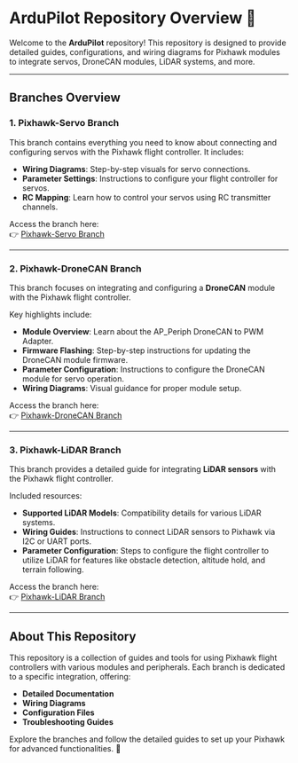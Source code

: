 # ArduPilot Repository Overview 🚀

Welcome to the **ArduPilot** repository! This repository is designed to provide detailed guides, configurations, and wiring diagrams for Pixhawk modules to integrate servos, DroneCAN modules, LiDAR systems, and more.

---

## Branches Overview

### 1. **Pixhawk-Servo Branch**  
This branch contains everything you need to know about connecting and configuring servos with the Pixhawk flight controller. It includes:
- **Wiring Diagrams**: Step-by-step visuals for servo connections.
- **Parameter Settings**: Instructions to configure your flight controller for servos.
- **RC Mapping**: Learn how to control your servos using RC transmitter channels.

Access the branch here:  
👉 [Pixhawk-Servo Branch](https://github.com/Bhanutejagiddaluru/ArduPilot/tree/Pixhawk-Servo)

---

### 2. **Pixhawk-DroneCAN Branch**  
This branch focuses on integrating and configuring a **DroneCAN** module with the Pixhawk flight controller.  

Key highlights include:
- **Module Overview**: Learn about the AP_Periph DroneCAN to PWM Adapter.
- **Firmware Flashing**: Step-by-step instructions for updating the DroneCAN module firmware.
- **Parameter Configuration**: Instructions to configure the DroneCAN module for servo operation.
- **Wiring Diagrams**: Visual guidance for proper module setup.

Access the branch here:  
👉 [Pixhawk-DroneCAN Branch](https://github.com/Bhanutejagiddaluru/ArduPilot/tree/Pixhawk-DroneCAN)

---

### 3. **Pixhawk-LiDAR Branch**  
This branch provides a detailed guide for integrating **LiDAR sensors** with the Pixhawk flight controller.  

Included resources:
- **Supported LiDAR Models**: Compatibility details for various LiDAR systems.
- **Wiring Guides**: Instructions to connect LiDAR sensors to Pixhawk via I2C or UART ports.
- **Parameter Configuration**: Steps to configure the flight controller to utilize LiDAR for features like obstacle detection, altitude hold, and terrain following.

Access the branch here:  
👉 [Pixhawk-LiDAR Branch](https://github.com/Bhanutejagiddaluru/ArduPilot/tree/Pixhawk-LiDAR)

---

## About This Repository

This repository is a collection of guides and tools for using Pixhawk flight controllers with various modules and peripherals. Each branch is dedicated to a specific integration, offering:
- **Detailed Documentation**
- **Wiring Diagrams**
- **Configuration Files**
- **Troubleshooting Guides**

Explore the branches and follow the detailed guides to set up your Pixhawk for advanced functionalities. 🚁
